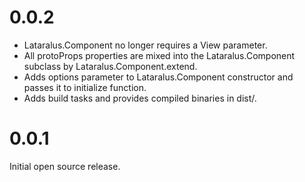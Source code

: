 # 0.0.2

  * Lataralus.Component no longer requires a View parameter.
  * All protoProps properties are mixed into the Lataralus.Component subclass
    by Lataralus.Component.extend.
  * Adds options parameter to Lataralus.Component constructor and passes it to
    initialize function.
  * Adds build tasks and provides compiled binaries in dist/.

# 0.0.1

Initial open source release.
